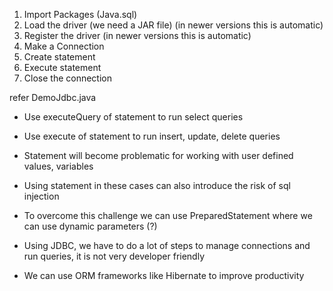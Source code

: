 1. Import Packages (Java.sql)
2. Load the driver (we need a JAR file) (in newer versions this is automatic)
3. Register the driver (in newer versions this is automatic)
4. Make a Connection
5. Create statement
6. Execute statement
7. Close the connection

refer DemoJdbc.java 

* Use executeQuery of statement to run select queries
* Use execute of statement to run insert, update, delete queries
* Statement will become problematic for working with user defined values, variables
* Using statement in these cases can also introduce the risk of sql injection
* To overcome this challenge we can use PreparedStatement where we can use dynamic parameters (?)

* Using JDBC, we have to do a lot of steps to manage connections and run queries, it is not very
    developer friendly
* We can use ORM frameworks like Hibernate to improve productivity